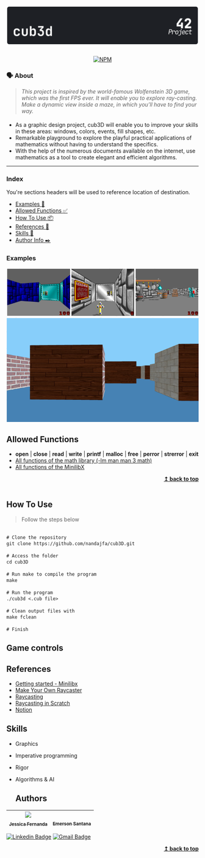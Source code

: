 <h1 align="center">
	<img alt="badge cub3D" src="./cub3d_dark.svg" />
 </h1>
 
 <div align="center">
 
  [![NPM](https://img.shields.io/npm/l/react)](https://github.com/nandajfa/cub3D/blob/main/LICENSE)
  
 </div>
 
 ### 🗣️ About

> _This project is inspired by the world-famous Wolfenstein 3D game, which
was the first FPS ever. It will enable you to explore ray-casting. Make a dynamic view inside a maze, in which you’ll have to find your way._

#### 

* As a graphic design project, cub3D will enable you to improve your skills in these
areas: windows, colors, events, fill shapes, etc.
* Remarkable playground to explore the playful practical applications of mathematics without having to understand the specifics.
* With the help of the numerous documents available on the internet, use
mathematics as a tool to create elegant and efficient algorithms.

---

### Index

You're sections headers will be used to reference location of destination.

- [Examples :twisted_rightwards_arrows:](#examples)
- [Allowed Functions :white_check_mark:](#allowed-functions)
- [How To Use 📦](#how-to-use)
- [References 📌](#references)
- [Skills 📄](#skills)
- [Author Info  ✒️](#author)

### Examples

<div align="center">
<img src="img/cub1.PNG" width="800">
<img src="img/cub2.PNG" width="600">
</div>


## Allowed Functions

- **open** | **close** | **read** | **write** | **printf** | **malloc** | **free** | **perror** | **strerror** | **exit**
- [All functions of  the math library (-lm man man 3 math)](https://www.w3schools.com/c/c_math.php)
- [All functions of the MinilibX](https://github.com/42Paris/minilibx-linux)
  

<div align="right">
  <b><a href="#index">↥ back to top</a></b>
</div>
</br>

## How To Use
> Follow the steps below
```shell

# Clone the repository
git clone https://github.com/nandajfa/cub3D.git

# Access the folder
cd cub3D

# Run make to compile the program
make

# Run the program
./cub3d <.cub file>

# Clean output files with
make fclean

# Finish
```

## Game controls


## References

 * [Getting started - Minilibx](https://harm-smits.github.io/42docs/libs/minilibx/getting_started.html)
 * [Make Your Own Raycaster](https://www.youtube.com/watch?v=gYRrGTC7GtA)
 * [Raycasting](https://harm-smits.github.io/42docs/projects/cub3d)
 * [Raycasting in Scratch](https://www.youtube.com/watch?v=M1c5TcdITVs&ab_channel=griffpatch)
 * [Notion](https://www.notion.so/Cub3D-12ea8111ceef4007a7bd25ed46878a04)
 

## Skills

* Graphics
* Imperative programming
* Rigor
* Algorithms & AI


  ## Authors
 

 
 | [<img src="https://avatars.githubusercontent.com/u/80687429?v=4" width=115><br><sub>Jessica Fernanda</sub>](https://github.com/nandajfa) |  [<img src="" width=115><br><sub>Emerson Santana</sub>](https://github.com/D4rkSantana) |  
| :---: | :---: | 
 
 
 
 [![Linkedin Badge](https://img.shields.io/badge/-Jessica-blue?style=flat-square&logo=Linkedin&logoColor=white&link=https://www.linkedin.com/in/jessica-fernanda-106651205)](https://www.linkedin.com/in/jessica-fernanda-106651205) 
[![Gmail Badge](https://img.shields.io/badge/-nanda.jfa@gmail.com-c14438?style=flat-square&logo=Gmail&logoColor=white&link=mailto:nanda.jfa@gmail.com)](mailto:nanda.jfa@gmail.com)







</div>
<div align="right">
  <b><a href="#index">↥ back to top</a></b>
</div>
</br>
